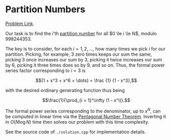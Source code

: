# Partition Numbers

[Problem Link](https://judge.yosupo.jp/problem/partition_function).

Our task is to find the $i$'th [partition number](https://en.wikipedia.org/wiki/Partition_function_(number_theory)) for all $0 \le i \le N$, modulo $998244353$.

The key is to consider, for each $i = 1, 2, \dots$, how many times we pick $i$ for our partition. Picking, for example, $3$ zero times keeps our sum the same, picking $3$ once increases our sum by $3$, picking it twice increases our sum by $6$, picking it three times does so by $9$, and so on. Thus, the formal power series factor corresponding to $i = 3$ is

$$(1 + x^3 + x^6 + \dots) = \frac {1} {1 - x^3},$$

with the desired ordinary generating function thus being 

$$\frac{1}{\prod_{i = 1}^\infty (1 - x^i)}.$$

The formal power series corresponding to the denominator, up to $x^N$, can be computed in linear time via the [Pentagonal Number Theorem](https://en.wikipedia.org/wiki/Pentagonal\_number\_theorem). Inverting it in $O(N \log N)$ time then solves our problem with this time complexity.

See the source code of `./solution.cpp` for implementation details. 
